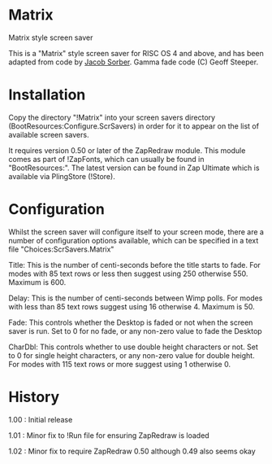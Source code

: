 # Matrix
Matrix style screen saver

This is a "Matrix" style screen saver for RISC OS 4 and above, and has been adapted from code by [Jacob Sorber](https://www.youtube.com/watch?v=K8dCh3ZMLN8).
Gamma fade code (C) Geoff Steeper.


# Installation

Copy the directory "!Matrix" into your screen savers directory (BootResources:Configure.ScrSavers) in order for it to appear on the list of available screen savers.

It requires version 0.50 or later of the ZapRedraw module. This module comes as part of !ZapFonts, which can usually be found in "BootResources:". The latest version can be found in Zap Ultimate which is available via PlingStore (!Store).


# Configuration

Whilst the screen saver will configure itself to your screen mode, there are a number of configuration options available, which can be specified in a text file "Choices:ScrSavers.Matrix"

Title:
  This is the number of centi-seconds before the title starts to fade.
  For modes with 85 text rows or less then suggest using 250 otherwise 550.
  Maximum is 600.

Delay:
  This is the number of centi-seconds between Wimp polls.
  For modes with less than 85 text rows suggest using 16 otherwise 4.
  Maximum is 50.

Fade:
  This controls whether the Desktop is faded or not when the screen saver is run. Set to 0 for no fade, or any non-zero value to fade the Desktop

CharDbl:
  This controls whether to use double height characters or not. Set to 0 for single height characters, or any non-zero value for double height.
  For modes with 115 text rows or more suggest using 1 otherwise 0.


# History

1.00 : Initial release

1.01 : Minor fix to !Run file for ensuring ZapRedraw is loaded

1.02 : Minor fix to require ZapRedraw 0.50 although 0.49 also seems okay

